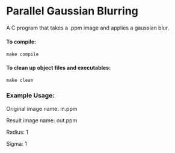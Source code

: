 # Parallel Gaussian Blurring

A C program that takes a .ppm image and applies a gaussian blur.

#### To compile:
`make compile`

#### To clean up object files and executables:
`make clean`



### Example Usage:
Original image name: in.ppm

Result image name: out.ppm

Radius: 1

Sigma: 1
